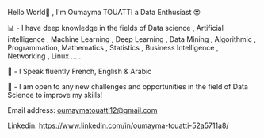 Hello World👋 , I'm Oumayma TOUATTI a Data Enthusiast 😍


📊 - I have deep knowledge in the fields of Data science , Artificial intelligence , Machine Learning , Deep Learning , Data Mining , Algorithmic , Programmation, Mathematics , Statistics , Business Intelligence , Networking , Linux .....

🎤 - I Speak fluently French, English & Arabic

🔎 - I am open to any new challenges and opportunities in the field of Data Science to improve my skills!


Email address: oumaymatouatti12@gmail.com

Linkedin: https://www.linkedin.com/in/oumayma-touatti-52a5711a8/





























